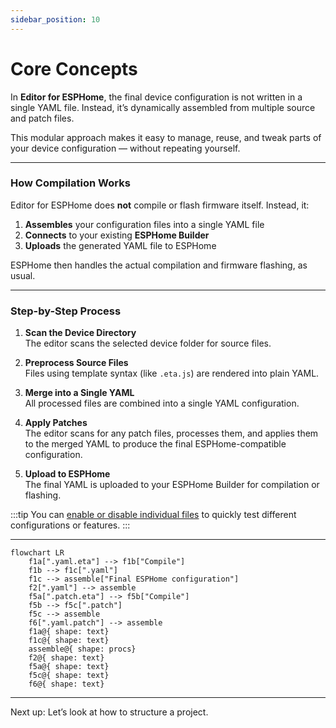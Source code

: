 ```yaml
---
sidebar_position: 10
---
```

# Core Concepts

In **Editor for ESPHome**, the final device configuration is not written in a single YAML file. Instead, it’s dynamically assembled from multiple source and patch files.

This modular approach makes it easy to manage, reuse, and tweak parts of your device configuration — without repeating yourself.

---

### How Compilation Works

Editor for ESPHome does **not** compile or flash firmware itself. Instead, it:

1. **Assembles** your configuration files into a single YAML file
2. **Connects** to your existing **ESPHome Builder**
3. **Uploads** the generated YAML file to ESPHome

ESPHome then handles the actual compilation and firmware flashing, as usual.

---

### Step-by-Step Process

1. **Scan the Device Directory**  
   The editor scans the selected device folder for source files.

2. **Preprocess Source Files**  
   Files using template syntax (like `.eta.js`) are rendered into plain YAML.

3. **Merge into a Single YAML**  
   All processed files are combined into a single YAML configuration.

4. **Apply Patches**  
   The editor scans for any patch files, processes them, and applies them to the merged YAML to produce the final ESPHome-compatible configuration.

5. **Upload to ESPHome**  
   The final YAML is uploaded to your ESPHome Builder for compilation or flashing.

:::tip
You can [enable or disable individual files](./disable-file.md) to quickly test different configurations or features.
:::

---

```mermaid
flowchart LR
    f1a[".yaml.eta"] --> f1b["Compile"]
    f1b --> f1c[".yaml"]
    f1c --> assemble["Final ESPHome configuration"]
    f2[".yaml"] --> assemble
    f5a[".patch.eta"] --> f5b["Compile"]
    f5b --> f5c[".patch"]
    f5c --> assemble
    f6[".yaml.patch"] --> assemble
    f1a@{ shape: text}
    f1c@{ shape: text}
    assemble@{ shape: procs}
    f2@{ shape: text}
    f5a@{ shape: text}
    f5c@{ shape: text}
    f6@{ shape: text}
```
---

Next up: Let’s look at how to structure a project.
